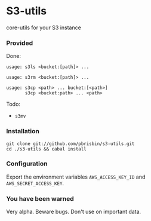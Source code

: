 # S3-utils

core-utils for your S3 instance

### Provided

Done:

~~~ 
usage: s3ls <bucket:[path]> ...
~~~

~~~ 
usage: s3rm <bucket:[path]> ...
~~~

~~~ 
usage: s3cp <path> ... bucket:[<path>]
       s3cp <bucket:path> ... <path>  
~~~

Todo:

* `s3mv`

### Installation

~~~ 
git clone git://github.com/pbrisbin/s3-utils.git
cd ./s3-utils && cabal install
~~~

### Configuration

Export the environment variables `AWS_ACCESS_KEY_ID` and 
`AWS_SECRET_ACCESS_KEY`.

### You have been warned

Very alpha. Beware bugs. Don't use on important data.
